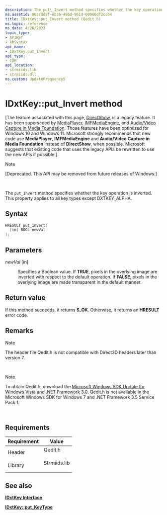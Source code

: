 ```yaml
---
description: The put\_Invert method specifies whether the key operation is inverted. This property applies to all key types except DXTKEY\_ALPHA.
ms.assetid: 06acdd9f-eb3a-49bd-961d-00966df2ccb4
title: IDxtKey::put_Invert method (Qedit.h)
ms.topic: reference
ms.date: 4/26/2023
topic_type: 
- APIRef
- kbSyntax
api_name: 
- IDxtKey.put_Invert
api_type: 
- COM
api_location: 
- strmiids.lib
- strmiids.dll
ms.custom: UpdateFrequency5
---
```


# IDxtKey::put\_Invert method

\[The feature associated with this page, [DirectShow](/windows/win32/directshow/directshow), is a legacy feature. It has been superseded by [MediaPlayer](/uwp/api/Windows.Media.Playback.MediaPlayer), [IMFMediaEngine](/windows/win32/api/mfmediaengine/nn-mfmediaengine-imfmediaengine), and [Audio/Video Capture in Media Foundation](windows/win32/medfound/audio-video-capture-in-media-foundation). Those features have been optimized for Windows 10 and Windows 11. Microsoft strongly recommends that new code use **MediaPlayer**, **IMFMediaEngine** and **Audio/Video Capture in Media Foundation** instead of **DirectShow**, when possible. Microsoft suggests that existing code that uses the legacy APIs be rewritten to use the new APIs if possible.\]

> [!Note]  
> \[Deprecated. This API may be removed from future releases of Windows.\]

 

The `put_Invert` method specifies whether the key operation is inverted. This property applies to all key types except DXTKEY\_ALPHA.

## Syntax


```C++
HRESULT put_Invert(
  [in] BOOL newVal
);
```



## Parameters

<dl> <dt>

*newVal* \[in\]
</dt> <dd>

Specifies a Boolean value. If **TRUE**, pixels in the overlying image are inverted with respect to the default operation. If **FALSE**, pixels in the overlying image are made transparent in the default manner.

</dd> </dl>

## Return value

If this method succeeds, it returns **S\_OK**. Otherwise, it returns an **HRESULT** error code.

## Remarks

> [!Note]  
> The header file Qedit.h is not compatible with Direct3D headers later than version 7.

 

> [!Note]  
> To obtain Qedit.h, download the [Microsoft Windows SDK Update for Windows Vista and .NET Framework 3.0](https://msdn.microsoft.com/windowsvista/bb980924.aspx). Qedit.h is not available in the Microsoft Windows SDK for Windows 7 and .NET Framework 3.5 Service Pack 1.

 

## Requirements



| Requirement | Value |
|--------------------|-----------------------------------------------------------------------------------------|
| Header<br/>  | <dl> <dt>Qedit.h</dt> </dl>      |
| Library<br/> | <dl> <dt>Strmiids.lib</dt> </dl> |



## See also

<dl> <dt>

[**IDxtKey Interface**](idxtkey.md)
</dt> <dt>

[**IDxtKey::put\_KeyType**](idxtkey-put-keytype.md)
</dt> </dl>

 

 




